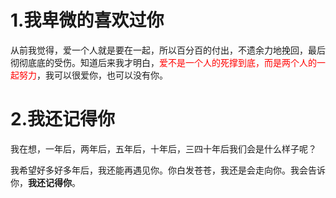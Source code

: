 # 1.我卑微的喜欢过你

从前我觉得，爱一个人就是要在一起，所以百分百的付出，不遗余力地挽回，最后彻彻底底的受伤。知道后来我才明白，<font color='red'>爱不是一个人的死撑到底，而是两个人的一起努力</font>，我可以很爱你，也可以没有你。

# 2.我还记得你

我在想，一年后，两年后，五年后，十年后，三四十年后我们会是什么样子呢？

我希望好多好多年后，我还能再遇见你。你白发苍苍，我还是会走向你。我会告诉你，**我还记得你**。
